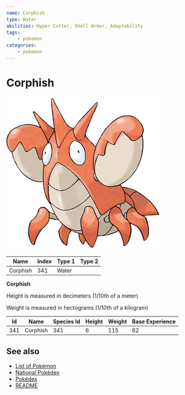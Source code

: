 ```yaml
---
name: Corphish
type: Water
abilities: Hyper Cutter, Shell Armor, Adaptability
tags:
    - pokemon
categories:
    - pokemon
---
```


# Corphish


![Corphish](images/341.png)

| **Name** | **Index** | **Type 1** | **Type 2** |
|----|----|----|----|
| Corphish | 341 | Water  |  |

**Corphish** 


Height is measured in decimeters (1/10th of a meter)

Weight is measured in hectograms (1/10th of a kilogram)

| **Id** | **Name** | **Species Id** | **Height** | **Weight** | **Base Experience** |
|--------|----------|----------------|------------|------------|---------------------|
| 341 | Corphish | 341 | 6 | 115 | 62 |


## See also

- [List of Pokémon](../pokemon.md)
- [National Pokédex](../national_pokedex.md)
- [Pokédex](../pokedex.md)
- [README](../README.md)
